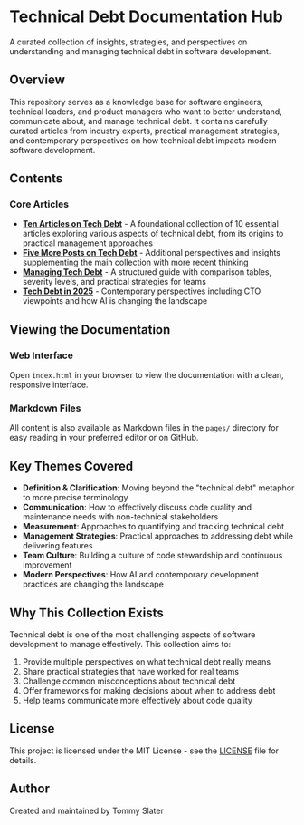 # Technical Debt Documentation Hub

A curated collection of insights, strategies, and perspectives on understanding and managing technical debt in software development.

## Overview

This repository serves as a knowledge base for software engineers, technical leaders, and product managers who want to better understand, communicate about, and manage technical debt. It contains carefully curated articles from industry experts, practical management strategies, and contemporary perspectives on how technical debt impacts modern software development.

## Contents

### Core Articles

- **[Ten Articles on Tech Debt](pages/ten-articles-on-tech-debt.md)** - A foundational collection of 10 essential articles exploring various aspects of technical debt, from its origins to practical management approaches
- **[Five More Posts on Tech Debt](pages/five-more-posts-on-tech-debt.md)** - Additional perspectives and insights supplementing the main collection with more recent thinking
- **[Managing Tech Debt](pages/managing-tech-debt.md)** - A structured guide with comparison tables, severity levels, and practical strategies for teams
- **[Tech Debt in 2025](pages/tech-debt-in-2025.md)** - Contemporary perspectives including CTO viewpoints and how AI is changing the landscape

## Viewing the Documentation

### Web Interface

Open `index.html` in your browser to view the documentation with a clean, responsive interface.

### Markdown Files

All content is also available as Markdown files in the `pages/` directory for easy reading in your preferred editor or on GitHub.

## Key Themes Covered

- **Definition & Clarification**: Moving beyond the "technical debt" metaphor to more precise terminology
- **Communication**: How to effectively discuss code quality and maintenance needs with non-technical stakeholders
- **Measurement**: Approaches to quantifying and tracking technical debt
- **Management Strategies**: Practical approaches to addressing debt while delivering features
- **Team Culture**: Building a culture of code stewardship and continuous improvement
- **Modern Perspectives**: How AI and contemporary development practices are changing the landscape

## Why This Collection Exists

Technical debt is one of the most challenging aspects of software development to manage effectively. This collection aims to:

1. Provide multiple perspectives on what technical debt really means
2. Share practical strategies that have worked for real teams
3. Challenge common misconceptions about technical debt
4. Offer frameworks for making decisions about when to address debt
5. Help teams communicate more effectively about code quality

## License

This project is licensed under the MIT License - see the [LICENSE](LICENSE) file for details.

## Author

Created and maintained by Tommy Slater
